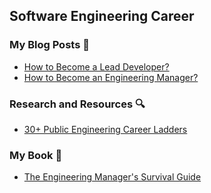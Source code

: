 ## Software Engineering Career

### My Blog Posts 📝

- [How to Become a Lead Developer?](https://www.nidup.io/blog/how-to-become-a-lead-developer)
- [How to Become an Engineering Manager?](https://www.nidup.io/blog/how-to-become-an-engineering-manager)

### Research and Resources 🔍

- [30+ Public Engineering Career Ladders](https://www.nidup.io/garden/engineering-career-ladders)

### My Book 📖

- [The Engineering Manager's Survival Guide](https://www.nidup.io/the-engineering-managers-survival-guide)
